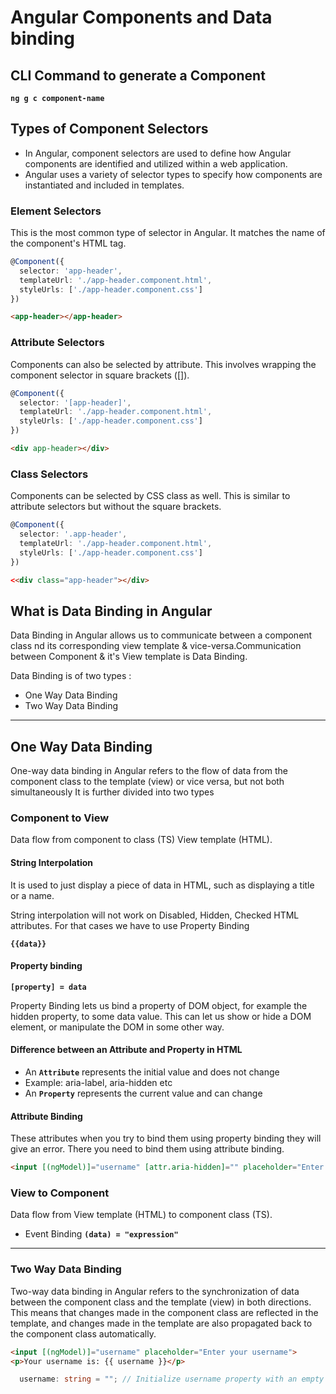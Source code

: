 # Angular Components and Data binding

## CLI Command to generate a Component

**`ng g c component-name`**

## Types of Component Selectors

- In Angular, component selectors are used to define how Angular components are identified and utilized within a web application.
- Angular uses a variety of selector types to specify how components are instantiated and included in templates.

### Element Selectors

This is the most common type of selector in Angular. It matches the name of the component's HTML tag.

```ts
@Component({
  selector: 'app-header',
  templateUrl: './app-header.component.html',
  styleUrls: ['./app-header.component.css']
})
```

```html
<app-header></app-header>
```

### Attribute Selectors

 Components can also be selected by attribute. This involves wrapping the component selector in square brackets ([]).

```ts
@Component({
  selector: '[app-header]',
  templateUrl: './app-header.component.html',
  styleUrls: ['./app-header.component.css']
})
```

```html
<div app-header></div>
```

### Class Selectors

 Components can be selected by CSS class as well. This is similar to attribute selectors but without the square brackets.

```ts
@Component({
  selector: '.app-header',
  templateUrl: './app-header.component.html',
  styleUrls: ['./app-header.component.css']
})
```

```html
<<div class="app-header"></div>
```

## What is Data Binding in Angular

Data Binding in Angular allows us to communicate between a component class nd its corresponding view template & vice-versa.Communication between Component & it's View template is Data Binding.

Data Binding is of two types :

- One Way Data Binding
- Two Way Data Binding

-------------------------------------------------

## One Way Data Binding

One-way data binding in Angular refers to the flow of data from the component class to the template (view) or vice versa, but not both simultaneously
It  is further divided into two types

### Component to View

Data flow from component to class (TS) View template (HTML).

#### String Interpolation

It is used to just display a piece of data in HTML, such as displaying a title or a name.

String interpolation will not work on Disabled, Hidden, Checked HTML attributes. For that cases we have to use Property Binding

**`{{data}}`**

#### Property binding
  
**`[property] = data`**

Property Binding lets us bind a property of DOM object, for example the hidden property, to some data value. This can let us show or hide a DOM element, or manipulate the DOM in some other way.

#### Difference between an Attribute and Property in HTML

- An **`Attribute`** represents the initial value and does not change
- Example: aria-label, aria-hidden etc
- An **`Property`** represents the current value and can change

#### Attribute Binding

These attributes when you try to bind them using property binding they will give an error. There you need to bind them using attribute binding.

```html
<input [(ngModel)]="username" [attr.aria-hidden]="" placeholder="Enter your username">
```

### View to Component

Data flow from  View template (HTML) to component class (TS).

- Event Binding **`(data) = "expression"`**

-------------------------------------------------

### Two Way Data Binding

Two-way data binding in Angular refers to the synchronization of data between the component class and the template (view) in both directions. This means that changes made in the component class are reflected in the template, and changes made in the template are also propagated back to the component class automatically.

```html
<input [(ngModel)]="username" placeholder="Enter your username">
<p>Your username is: {{ username }}</p>
```

```ts
  username: string = ""; // Initialize username property with an empty string

```
